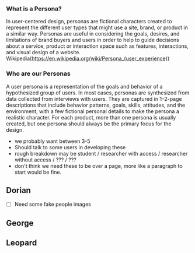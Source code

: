 ### What is a Persona? 

In user-centered design, personas are fictional characters created to represent the different user types that might use a site, brand, or product in a similar way. Personas are useful in considering the goals, desires, and limitations of brand buyers and users in order to help to guide decisions about a service, product or interaction space such as features, interactions, and visual design of a website. Wikipedia(https://en.wikipedia.org/wiki/Persona_(user_experience))

### Who are our Personas 

A user persona is a representation of the goals and behavior of a hypothesized group of users. In most cases, personas are synthesized from data collected from interviews with users. They are captured in 1–2-page descriptions that include behavior patterns, goals, skills, attitudes, and the environment, with a few fictional personal details to make the persona a realistic character. For each product, more than one persona is usually created, but one persona should always be the primary focus for the design.

* we probably want between 3-5
* Should talk to some users in developing these
* rough breakdown may be student / researcher with access / researcher without access / ??? / ??? 
* don't think we need these to be over a page, more like a paragraph to start would be fine. 

## Dorian

- [ ] Need some fake people images

## George 

## Leopard
